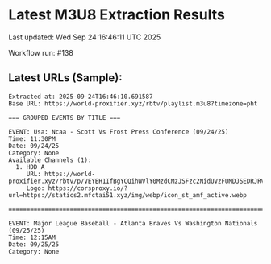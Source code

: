 # Latest M3U8 Extraction Results

Last updated: Wed Sep 24 16:46:11 UTC 2025

Workflow run: #138

## Latest URLs (Sample):
```
Extracted at: 2025-09-24T16:46:10.691587
Base URL: https://world-proxifier.xyz/rbtv/playlist.m3u8?timezone=pht

=== GROUPED EVENTS BY TITLE ===

EVENT: Usa: Ncaa - Scott Vs Frost Press Conference (09/24/25)
Time: 11:30PM
Date: 09/24/25
Category: None
Available Channels (1):
  1. HDD A
     URL: https://world-proxifier.xyz/rbtv/p/VEYEH1IfBgYCQihWVlY0MzdCMzJSFzc2NidUVzFUMDJSEDRJRVQ3QE1WQlYuQioeLAcqFhoKFBMXACoXFwQcERM=/index.m3u8
     Logo: https://corsproxy.io/?url=https://statics2.mfctai51.xyz/img/webp/icon_st_amf_active.webp

================================================================================

EVENT: Major League Baseball - Atlanta Braves Vs Washington Nationals (09/25/25)
Time: 12:15AM
Date: 09/25/25
Category: None
```

